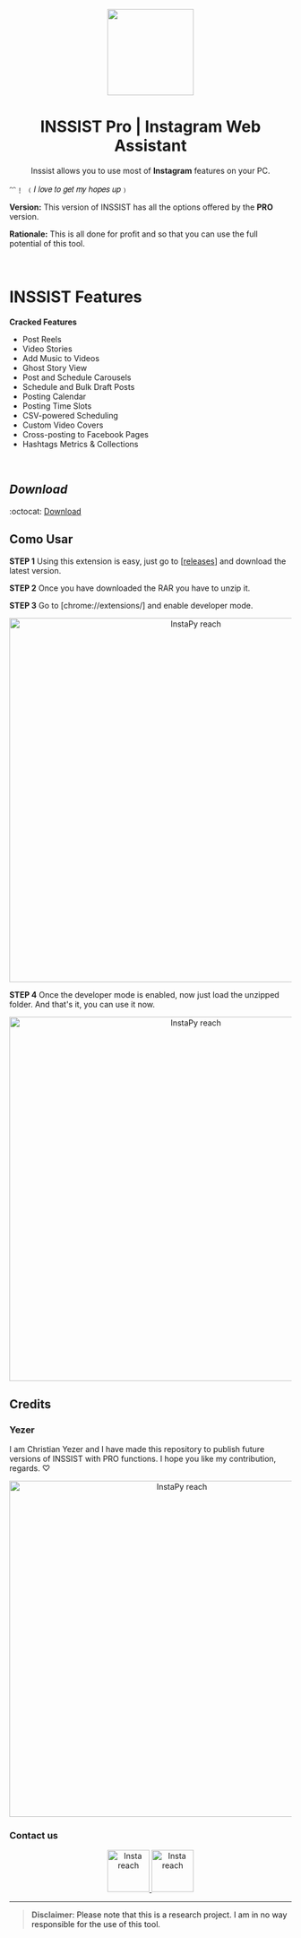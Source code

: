 <p align="center">
  <img src="https://i.imgur.com/eTPe4pz.png" width="154">
  <h1 align="center">INSSIST Pro | Instagram Web Assistant</h1>
  <p align="center">Inssist allows you to use most of <b>Instagram</b> features on your PC.<p>
	
<p align="center"> <p>ᵔᵔ﹗ ﹙𝐼 𝑙𝑜𝑣𝑒 𝑡𝑜 𝑔𝑒𝑡 𝑚𝑦 ℎ𝑜𝑝𝑒𝑠 𝑢𝑝﹚</p> <p>
	
**Version:** This version of INSSIST has all the options offered by the <b>PRO</b> version.

**Rationale:** This is all done for profit and so that you can use the full potential of this tool.

<br />

# INSSIST Features
**Cracked Features**
- Post Reels
- Video Stories
- Add Music to Videos
- Ghost Story View
- Post and Schedule Carousels
- Schedule and Bulk Draft Posts
- Posting Calendar
- Posting Time Slots
- CSV-powered Scheduling
- Custom Video Covers
- Cross-posting to Facebook Pages
- Hashtags Metrics & Collections


<br />

## **_Download_**

:octocat: [Download](https://github.com/YezerSTN/INSSIST/releases) 


## Como Usar

**STEP 1** Using this extension is easy, just go to [[releases](https://github.com/YezerSTN/INSSIST/releases)] and download the latest version.

**STEP 2** Once you have downloaded the RAR you have to unzip it.

**STEP 3** Go to [chrome://extensions/] and enable developer mode.

<p align="center">
	<img src="https://topesdegama.com/app/uploads-topesdegama.com/2018/06/Modo-desarrallador-Chrome.jpg" alt="InstaPy reach" width="650px"/>
</p>

**STEP 4** Once the developer mode is enabled, now just load the unzipped folder. And that's it, you can use it now.

<p align="center">
	<img src="https://topesdegama.com/app/uploads/2018/06/Opciones-desarrollador-Chorme.jpg" alt="InstaPy reach" width="650px"/>
</p>

## Credits 	
### Yezer
I am Christian Yezer and I have made this repository to publish future versions of INSSIST with PRO functions. I hope you like my contribution, regards. ♡

<p align="center">
	<img src="https://i.pinimg.com/564x/8c/f7/2d/8cf72dbbf7f4f5c0a36c0e3608664088.jpg" alt="InstaPy reach" width="600px"/>
</p>

### Contact us

  <p align="center">
    <a href="https://www.instagram.com/yezer._/">
      <img src="https://i.imgur.com/BThmrhA.png" alt="Insta reach" width="75px" />
    </a>
    <a href="https://www.youtube.com/c/Yezer/videos">
      <img src="https://i.imgur.com/utgFsnv.png" alt="Insta reach" width="75px" />
    </a>
  </p>
</p>

---

> **Disclaimer**<a name="disclaimer" />: Please note that this is a research project. I am in no way responsible for the use of this tool. 
